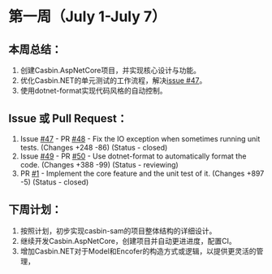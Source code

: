 # 第一周（July 1-July 7）

## 本周总结：
1. 创建Casbin.AspNetCore项目，并实现核心设计与功能。
2. 优化Casbin.NET的单元测试的工作流程，解决[issue #47](https://github.com/casbin/Casbin.NET/issues/47)。
3. 使用dotnet-format实现代码风格的自动控制。

## Issue 或 Pull Request：
1. Issue [#47](https://github.com/casbin/Casbin.NET/issues/47) - PR [#48](https://github.com/casbin/Casbin.NET/pull/48) - Fix the IO exception when sometimes running unit tests. (Changes +248 -86) (Status - closed)
2. Issue [#49](https://github.com/casbin/Casbin.NET/issues/49) - PR [#50](https://github.com/casbin/Casbin.NET/pull/50) - Use dotnet-format to automatically format the code. (Changes +388 -99) (Status - reviewing)
3. PR [#1](https://github.com/casbin-net/Casbin.AspNetCore/pull/1) - Implement the core feature and the unit test of it. (Changes +897 -5) (Status - closed)

## 下周计划：
1. 按照计划，初步实现casbin-sam的项目整体结构的详细设计。
2. 继续开发Casbin.AspNetCore，创建项目并自动更进进度，配置CI。
3. 增加Casbin.NET对于Model和Encofer的构造方式或逻辑，以提供更灵活的管理，